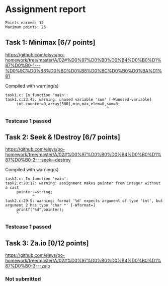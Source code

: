 # Assignment report
```
Points earned: 12
Maximum points: 26
```

## Task 1: Minimax [6/7 points]
https://github.com/elsys/po-homework/tree/master/A/02#%D0%97%D0%B0%D0%B4%D0%B0%D1%87%D0%B0-1---%D0%9C%D0%B8%D0%BD%D0%B8%D0%BC%D0%B0%D0%BA%D1%81

Compiled with warning(s)
```
task1.c: In function 'main':
task1.c:23:45: warning: unused variable 'sum' [-Wunused-variable]
     int counter=0,array[500],min,max,elem=0,sum=0;
                                             ^

```
### Testcase 1 passed

## Task 2: Seek & !Destroy [6/7 points]
https://github.com/elsys/po-homework/tree/master/A/02#%D0%97%D0%B0%D0%B4%D0%B0%D1%87%D0%B0-2---seek--destroy

Compiled with warning(s)
```
task2.c: In function 'main':
task2.c:28:12: warning: assignment makes pointer from integer without a cast
     pointer-=string;
            ^
task2.c:29:5: warning: format '%d' expects argument of type 'int', but argument 2 has type 'char *' [-Wformat=]
     printf("%d",pointer);
     ^

```
### Testcase 1 passed

## Task 3: Za.io [0/12 points]
https://github.com/elsys/po-homework/tree/master/A/02#%D0%97%D0%B0%D0%B4%D0%B0%D1%87%D0%B0-3---zaio

### Not submitted

